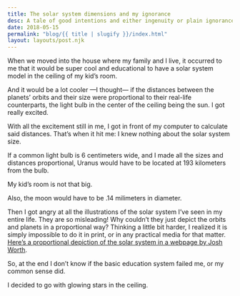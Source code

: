 ```yaml
---
title: The solar system dimensions and my ignorance
desc: A tale of good intentions and either ingenuity or plain ignorance.
date: 2018-05-15
permalink: "blog/{{ title | slugify }}/index.html"
layout: layouts/post.njk
---
```


When we moved into the house where my family and I live, it occurred to me that it would be super cool and educational to have a solar system model in the ceiling of my kid’s room.

And it would be a lot cooler —I thought— if the distances between the planets’ orbits and their size were proportional to their real-life counterparts, the light bulb in the center of the ceiling being the sun. I got really excited.

With all the excitement still in me, I got in front of my computer to calculate said distances. That’s when it hit me: I knew nothing about the solar system size.

<!-- more -->

If a common light bulb is 6 centimeters wide, and I made all the sizes and distances proportional, Uranus would have to be located at 193 kilometers from the bulb.

My kid’s room is not that big.

Also, the moon would have to be .14 milimeters in diameter.

Then I got angry at all the illustrations of the solar system I’ve seen in my entire life. They are so misleading! Why couldn’t they just depict the orbits and planets in a proportional way? Thinking a little bit harder, I realized it is simply impossible to do it in print, or in any practical media for that matter. <a href="https://web.archive.org/web/20220619012929/http://joshworth.com/dev/pixelspace/pixelspace_solarsystem.html">Here’s a proportional depiction of the solar system in a webpage by Josh Worth</a>.

So, at the end I don’t know if the basic education system failed me, or my common sense did.

I decided to go with glowing stars in the ceiling.